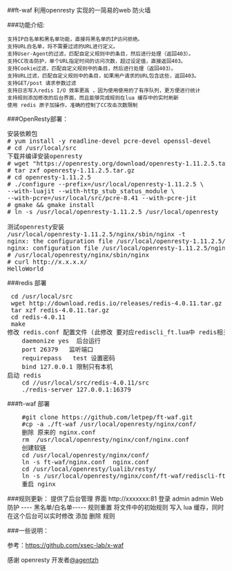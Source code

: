##ft-waf
    利用openresty 实现的一简易的web 防火墙
    
###功能介绍:
    	
	支持IP白名单和黑名单功能，直接将黑名单的IP访问拒绝。
    支持URL白名单，将不需要过滤的URL进行定义。
    支持User-Agent的过滤，匹配自定义规则中的条目，然后进行处理（返回403）。
    支持CC攻击防护，单个URL指定时间的访问次数，超过设定值，直接返回403。
    支持Cookie过滤，匹配自定义规则中的条目，然后进行处理（返回403）。
    支持URL过滤，匹配自定义规则中的条目，如果用户请求的URL包含这些，返回403。
    支持GET/post 请求参数过滤
    支持日志写入redis I/O 效率更高 ，因为使用使用的了有序队列，更方便进行统计 
    支持规则添加修改的后台界面，而且能够完成规则在lua 缓存中的实时刷新
    使用 redis 原子加操作，准确的控制了CC攻击次数限制
    




###OpenResty部署：


<pre>
安装依赖包
# yum install -y readline-devel pcre-devel openssl-devel
# cd /usr/local/src
下载并编译安装openresty
# wget "https://openresty.org/download/openresty-1.11.2.5.tar.gz"
# tar zxf openresty-1.11.2.5.tar.gz
# cd openresty-1.11.2.5
# ./configure --prefix=/usr/local/openresty-1.11.2.5 \
--with-luajit --with-http_stub_status_module \
--with-pcre=/usr/local/src/pcre-8.41 --with-pcre-jit
# gmake && gmake install
# ln -s /usr/local/openresty-1.11.2.5 /usr/local/openresty

测试openresty安装
/usr/local/openresty-1.11.2.5/nginx/sbin/nginx -t
nginx: the configuration file /usr/local/openresty-1.11.2.5/nginx/conf/nginx.conf syntax is ok
nginx: configuration file /usr/local/openresty-1.11.2.5/nginx/conf/nginx.conf test is successful
# /usr/local/openresty/nginx/sbin/nginx
# curl http://x.x.x.x/
HelloWorld
</pre>
###redis 部署
<pre>
 cd /usr/local/src
 wget http://download.redis.io/releases/redis-4.0.11.tar.gz
 tar xzf redis-4.0.11.tar.gz
 cd redis-4.0.11
 make
修改 redis.conf 配置文件 (此修改 要对应rediscli_ft.lua中 redis相关访问配置)
    daemonize yes  后台运行
    port 26379   监听端口
    requirepass   test 设置密码 
    bind 127.0.0.1 限制只有本机
启动 redis
    cd //usr/local/src/redis-4.0.11/src
    ./redis-server 127.0.0.1:16379
</pre>

###ft-waf 部署
<pre>
    #git clone https://github.com/letpep/ft-waf.git
    #cp -a ./ft-waf /usr/local/openresty/nginx/conf/
    删除 原来的 nginx.conf  
    rm  /usr/local/openresty/nginx/conf/nginx.conf
    创建软链
    cd /usr/local/openresty/nginx/conf/
    ln -s ft-waf/nginx.conf  nginx.conf
    cd /usr/local/openresty/lualib/resty/
    ln -s /usr/local/openresty/nginx/conf/ft-waf/rediscli-ft.lua   rediscli-ft.lua
    重启 nginx
</pre>



###规则更新：
     提供了后台管理 界面 http://xxxxxxx:81
     登录  admin  admin
     Web防护 ---- 黑名单/白名单----- 规则重置 
     将文件中的初始规则 写入 lua 缓存，同时在这个后台可以实时修改 添加  删除 规则
    

###一些说明：



参考：https://github.com/xsec-lab/x-waf

感谢 openresty 开发者[@agentzh](https://github.com/agentzh/)
